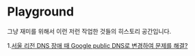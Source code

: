 # Playground

그냥 재미를 위해서 이런 저런 작업한 것들의 히스토리 공간입니다.

1.[서울 리전 DNS 장애 때 Google public DNS로 변경하여 문제를 해결?](https://github.com/jaemyunlee/playground/aws_dns_problem)